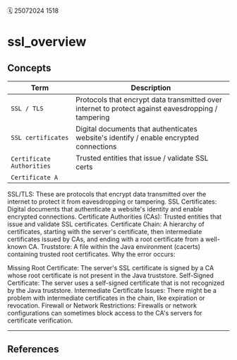 🗓️ 25072024 1518

# ssl_overview
## Concepts
| Term                      | Description                                                                                        |
| ------------------------- | -------------------------------------------------------------------------------------------------- |
| `SSL / TLS`               | Protocols that encrypt data transmitted over internet to protect against eavesdropping / tampering |
| `SSL certificates`        | Digital documents that authenticates website's identify / enable encrypted connections             |
| `Certificate Authorities` | Trusted entities that issue / validate       SSL certs                                             |
| `Certificate A`           |                                                                                                    |
SSL/TLS: These are protocols that encrypt data transmitted over the internet to protect it from eavesdropping or tampering.
SSL Certificates: Digital documents that authenticate a website's identity and enable encrypted connections.
Certificate Authorities (CAs): Trusted entities that issue and validate SSL certificates.
Certificate Chain: A hierarchy of certificates, starting with the server's certificate, then intermediate certificates issued by CAs, and ending with a root certificate from a well-known CA.
Truststore: A file within the Java environment (cacerts) containing trusted root certificates.
Why the error occurs:

Missing Root Certificate: The server's SSL certificate is signed by a CA whose root certificate is not present in the Java truststore.
Self-Signed Certificate: The server uses a self-signed certificate that is not recognized by the Java truststore.
Intermediate Certificate Issues: There might be a problem with intermediate certificates in the chain, like expiration or revocation.
Firewall or Network Restrictions: Firewalls or network configurations can sometimes block access to the CA's servers for certificate verification.

---

## References
